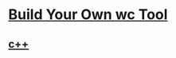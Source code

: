 # [Build Your Own wc Tool](https://codingchallenges.fyi/challenges/challenge-wc)

## [c++](c++/README.md)